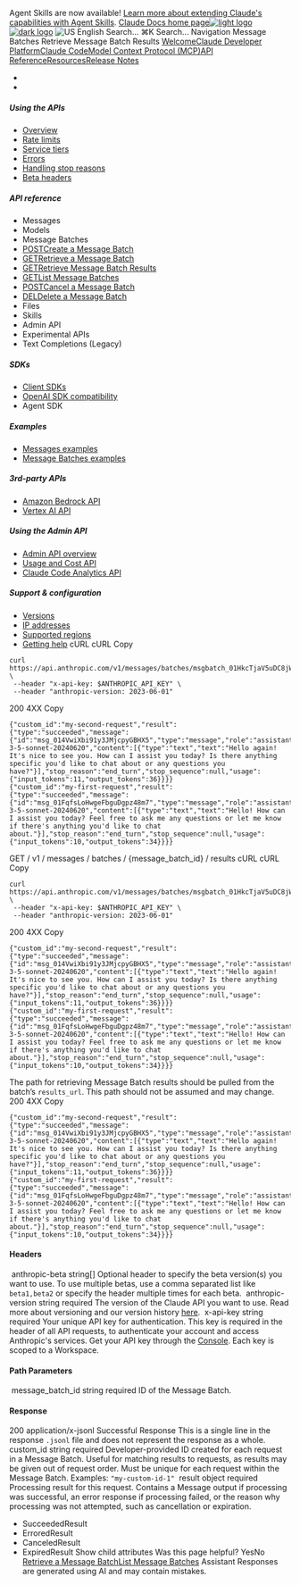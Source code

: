 Agent Skills are now available! [Learn more about extending Claude's capabilities with Agent Skills](/en/docs/agents-and-tools/agent-skills/overview).
[Claude Docs home page![light logo](https://mintcdn.com/anthropic-claude-docs/DcI2Ybid7ZEnFaf0/logo/light.svg?fit=max&auto=format&n=DcI2Ybid7ZEnFaf0&q=85&s=c877c45432515ee69194cb19e9f983a2)![dark logo](https://mintcdn.com/anthropic-claude-docs/DcI2Ybid7ZEnFaf0/logo/dark.svg?fit=max&auto=format&n=DcI2Ybid7ZEnFaf0&q=85&s=f5bb877be0cb3cba86cf6d7c88185216)](/)
![US](https://d3gk2c5xim1je2.cloudfront.net/flags/US.svg)
English
Search...
⌘K
Search...
Navigation
Message Batches
Retrieve Message Batch Results
[Welcome](/en/home)[Claude Developer Platform](/en/docs/intro)[Claude Code](/en/docs/claude-code/overview)[Model Context Protocol (MCP)](/en/docs/mcp)[API Reference](/en/api/messages)[Resources](/en/resources/overview)[Release Notes](/en/release-notes/overview)
* [](/en/docs/intro)
* [](/en/api/overview)
##### Using the APIs
 * [Overview](/en/api/overview)
 * [Rate limits](/en/api/rate-limits)
 * [Service tiers](/en/api/service-tiers)
 * [Errors](/en/api/errors)
 * [Handling stop reasons](/en/api/handling-stop-reasons)
 * [Beta headers](/en/api/beta-headers)
##### API reference
 * Messages
 * Models
 * Message Batches
 * [POSTCreate a Message Batch](/en/api/creating-message-batches)
 * [GETRetrieve a Message Batch](/en/api/retrieving-message-batches)
 * [GETRetrieve Message Batch Results](/en/api/retrieving-message-batch-results)
 * [GETList Message Batches](/en/api/listing-message-batches)
 * [POSTCancel a Message Batch](/en/api/canceling-message-batches)
 * [DELDelete a Message Batch](/en/api/deleting-message-batches)
 * Files
 * Skills
 * Admin API
 * Experimental APIs
 * Text Completions (Legacy)
##### SDKs
 * [Client SDKs](/en/api/client-sdks)
 * [OpenAI SDK compatibility](/en/api/openai-sdk)
 * Agent SDK
##### Examples
 * [Messages examples](/en/api/messages-examples)
 * [Message Batches examples](/en/api/messages-batch-examples)
##### 3rd-party APIs
 * [Amazon Bedrock API](/en/api/claude-on-amazon-bedrock)
 * [Vertex AI API](/en/api/claude-on-vertex-ai)
##### Using the Admin API
 * [Admin API overview](/en/api/administration-api)
 * [Usage and Cost API](/en/api/usage-cost-api)
 * [Claude Code Analytics API](/en/api/claude-code-analytics-api)
##### Support & configuration
 * [Versions](/en/api/versioning)
 * [IP addresses](/en/api/ip-addresses)
 * [Supported regions](/en/api/supported-regions)
 * [Getting help](/en/api/getting-help)
cURL
cURL
Copy
```
curl https://api.anthropic.com/v1/messages/batches/msgbatch_01HkcTjaV5uDC8jWR4ZsDV8d/results \
 --header "x-api-key: $ANTHROPIC_API_KEY" \
 --header "anthropic-version: 2023-06-01"
```
200
4XX
Copy
```
{"custom_id":"my-second-request","result":{"type":"succeeded","message":{"id":"msg_014VwiXbi91y3JMjcpyGBHX5","type":"message","role":"assistant","model":"claude-3-5-sonnet-20240620","content":[{"type":"text","text":"Hello again! It's nice to see you. How can I assist you today? Is there anything specific you'd like to chat about or any questions you have?"}],"stop_reason":"end_turn","stop_sequence":null,"usage":{"input_tokens":11,"output_tokens":36}}}}
{"custom_id":"my-first-request","result":{"type":"succeeded","message":{"id":"msg_01FqfsLoHwgeFbguDgpz48m7","type":"message","role":"assistant","model":"claude-3-5-sonnet-20240620","content":[{"type":"text","text":"Hello! How can I assist you today? Feel free to ask me any questions or let me know if there's anything you'd like to chat about."}],"stop_reason":"end_turn","stop_sequence":null,"usage":{"input_tokens":10,"output_tokens":34}}}}
```
GET
/
v1
/
messages
/
batches
/
{message_batch_id}
/
results
cURL
cURL
Copy
```
curl https://api.anthropic.com/v1/messages/batches/msgbatch_01HkcTjaV5uDC8jWR4ZsDV8d/results \
 --header "x-api-key: $ANTHROPIC_API_KEY" \
 --header "anthropic-version: 2023-06-01"
```
200
4XX
Copy
```
{"custom_id":"my-second-request","result":{"type":"succeeded","message":{"id":"msg_014VwiXbi91y3JMjcpyGBHX5","type":"message","role":"assistant","model":"claude-3-5-sonnet-20240620","content":[{"type":"text","text":"Hello again! It's nice to see you. How can I assist you today? Is there anything specific you'd like to chat about or any questions you have?"}],"stop_reason":"end_turn","stop_sequence":null,"usage":{"input_tokens":11,"output_tokens":36}}}}
{"custom_id":"my-first-request","result":{"type":"succeeded","message":{"id":"msg_01FqfsLoHwgeFbguDgpz48m7","type":"message","role":"assistant","model":"claude-3-5-sonnet-20240620","content":[{"type":"text","text":"Hello! How can I assist you today? Feel free to ask me any questions or let me know if there's anything you'd like to chat about."}],"stop_reason":"end_turn","stop_sequence":null,"usage":{"input_tokens":10,"output_tokens":34}}}}
```
The path for retrieving Message Batch results should be pulled from the batch’s `results_url`. This path should not be assumed and may change.
200
4XX
Copy
```
{"custom_id":"my-second-request","result":{"type":"succeeded","message":{"id":"msg_014VwiXbi91y3JMjcpyGBHX5","type":"message","role":"assistant","model":"claude-3-5-sonnet-20240620","content":[{"type":"text","text":"Hello again! It's nice to see you. How can I assist you today? Is there anything specific you'd like to chat about or any questions you have?"}],"stop_reason":"end_turn","stop_sequence":null,"usage":{"input_tokens":11,"output_tokens":36}}}}
{"custom_id":"my-first-request","result":{"type":"succeeded","message":{"id":"msg_01FqfsLoHwgeFbguDgpz48m7","type":"message","role":"assistant","model":"claude-3-5-sonnet-20240620","content":[{"type":"text","text":"Hello! How can I assist you today? Feel free to ask me any questions or let me know if there's anything you'd like to chat about."}],"stop_reason":"end_turn","stop_sequence":null,"usage":{"input_tokens":10,"output_tokens":34}}}}
```
#### Headers
[​](#parameter-anthropic-beta)
anthropic-beta
string[]
Optional header to specify the beta version(s) you want to use.
To use multiple betas, use a comma separated list like `beta1,beta2` or specify the header multiple times for each beta.
[​](#parameter-anthropic-version)
anthropic-version
string
required
The version of the Claude API you want to use.
Read more about versioning and our version history [here](https://docs.claude.com/en/api/versioning).
[​](#parameter-x-api-key)
x-api-key
string
required
Your unique API key for authentication.
This key is required in the header of all API requests, to authenticate your account and access Anthropic's services. Get your API key through the [Console](https://console.anthropic.com/settings/keys). Each key is scoped to a Workspace.
#### Path Parameters
[​](#parameter-message-batch-id)
message_batch_id
string
required
ID of the Message Batch.
#### Response
200
application/x-jsonl
Successful Response
This is a single line in the response `.jsonl` file and does not represent the response as a whole.
[​](#response-custom-id)
custom_id
string
required
Developer-provided ID created for each request in a Message Batch. Useful for matching results to requests, as results may be given out of request order.
Must be unique for each request within the Message Batch.
Examples:
`"my-custom-id-1"`
[​](#response-result)
result
object
required
Processing result for this request.
Contains a Message output if processing was successful, an error response if processing failed, or the reason why processing was not attempted, such as cancellation or expiration.
 * SucceededResult
 * ErroredResult
 * CanceledResult
 * ExpiredResult
Show child attributes
Was this page helpful?
YesNo
[Retrieve a Message Batch](/en/api/retrieving-message-batches)[List Message Batches](/en/api/listing-message-batches)
Assistant
Responses are generated using AI and may contain mistakes.